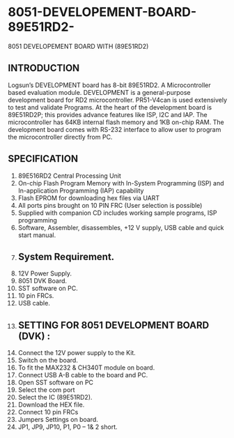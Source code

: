 # 8051-DEVELOPEMENT-BOARD-89E51RD2-
8051 DEVELOPEMENT BOARD WITH (89E51RD2)
## INTRODUCTION
Logsun’s DEVELOPMENT board has 8-bit 89E51RD2. A Microcontroller based evaluation 
module. DEVELOPMENT is a general-purpose development board for RD2
microcontroller. PR51-V4can is used extensively to test and validate Programs. At the 
heart of the development board is 89E51RD2P; this provides advance features like ISP, 
I2C and IAP. The microcontroller has 64KB internal flash memory and 1KB on-chip RAM. 
The development board comes with RS-232 interface to allow user to program the 
microcontroller directly from PC. 
## SPECIFICATION
1. 89E516RD2 Central Processing Unit
2. On-chip Flash Program Memory with In-System Programming (ISP) and In-application
 Programming (IAP) capability
3. Flash EPROM for downloading hex files via UART
4. All ports pins brought on 10 PIN FRC (User selection is possible)
5. Supplied with companion CD includes working sample programs, ISP programming 
6. Software, Assembler, disassembles, +12 V supply, USB cable and quick start manual.
7. ## System Requirement.
8. 12V Power Supply.
9. 8051 DVK Board.
10. SST software on PC.
11. 10 pin FRCs.
12. USB cable.
13. ## SETTING FOR 8051 DEVELOPMENT BOARD (DVK) :
14. Connect the 12V power supply to the Kit.
15. Switch on the board.
16. To fit the MAX232 & CH340T module on board.
17. Connect USB A-B cable to the board and PC.
18. Open SST software on PC
19. Select the com port 
20. Select the IC (89E51RD2).
21. Download the HEX file.
22. Connect 10 pin FRCs
23. Jumpers Settings on board.
24. JP1, JP9, JP10, P1, P0 – 1& 2 short.

